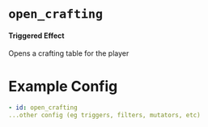 # `open_crafting`

#### Triggered Effect

Opens a crafting table for the player

# Example Config

```yaml
- id: open_crafting
...other config (eg triggers, filters, mutators, etc)
```
